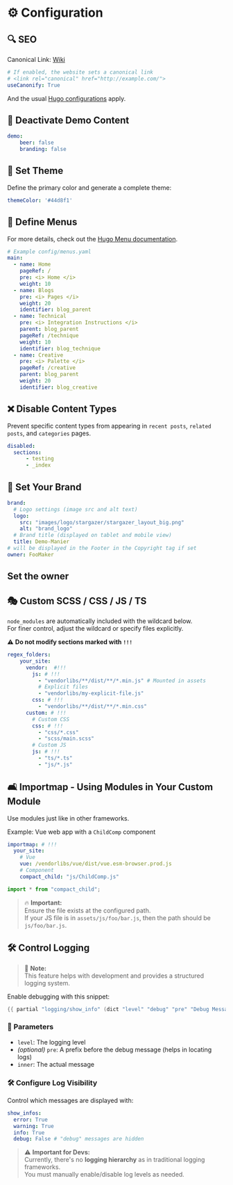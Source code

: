 # ⚙️ Configuration  

## 🔍 SEO  

Canonical Link: [Wiki](https://en.wikipedia.org/wiki/Canonical_link_element)  

```yaml
# If enabled, the website sets a canonical link  
# <link rel="canonical" href="http://example.com/">
useCanonify: True
```

And the usual [Hugo configurations](https://gohugo.io/getting-started/configuration/#configuration-file) apply.  

## 🚫 Deactivate Demo Content  

```yaml
demo: 
    beer: false
    branding: false
```

## 🎨 Set Theme  

Define the primary color and generate a complete theme:  

```yaml
themeColor: '#44d8f1'
```

## 📝 Define Menus  

For more details, check out the [Hugo Menu documentation](https://gohugo.io/templates/menu/).  

```yaml
# Example config/menus.yaml
main: 
  - name: Home
    pageRef: /
    pre: <i> Home </i>
    weight: 10
  - name: Blogs
    pre: <i> Pages </i>
    weight: 20
    identifier: blog_parent  
  - name: Technical
    pre: <i> Integration Instructions </i>
    parent: blog_parent
    pageRef: /technique
    weight: 10
    identifier: blog_technique
  - name: Creative
    pre: <i> Palette </i>
    pageRef: /creative
    parent: blog_parent
    weight: 20
    identifier: blog_creative
```

## ❌ Disable Content Types  

Prevent specific content types from appearing in `recent posts`, `related posts`, and `categories` pages.  

```yaml
disabled:
  sections: 
      - testing
      - _index
```

## 🚀 Set Your Brand  

```yaml
brand: 
  # Logo settings (image src and alt text)
  logo:
    src: "images/logo/stargazer/stargazer_layout_big.png"
    alt: "brand_logo"
  # Brand title (displayed on tablet and mobile view)
  title: Demo-Manier
# will be displayed in the Footer in the Copyright tag if set
owner: FooMaker
```

## Set the owner



## 🎭 Custom SCSS / CSS / JS / TS  

`node_modules` are automatically included with the wildcard below.  
For finer control, adjust the wildcard or specify files explicitly.  

⚠️ **Do not modify sections marked with `!!!`**  

```yaml
regex_folders: 
    your_site:
      vendor:  #!!!
        js: # !!!
          - "vendorlibs/**/dist/**/*.min.js" # Mounted in assets  
          # Explicit files  
          - "vendorlibs/my-explicit-file.js"
        css: # !!!
          - "vendorlibs/**/dist/**/*.min.css"
      custom: # !!!
        # Custom CSS  
        css: # !!!
          - "css/*.css"
          - "scss/main.scss"
        # Custom JS  
        js: # !!!
          - "ts/*.ts"
          - "js/*.js"
```

## 🛋️ Importmap - Using Modules in Your Custom Module  

Use modules just like in other frameworks.  

Example: Vue web app with a `ChildComp` component  

```yaml
importmap: # !!!
  your_site: 
    # Vue  
    vue: /vendorlibs/vue/dist/vue.esm-browser.prod.js
    # Component  
    compact_child: "js/ChildComp.js"
```

```js
import * from "compact_child";
```

> 🔥 **Important:**  
> Ensure the file exists at the configured path.  
> If your JS file is in `assets/js/foo/bar.js`, then the path should be `js/foo/bar.js`.  

## 🛠️ Control Logging  

> 📝 **Note:**  
> This feature helps with development and provides a structured logging system.  

Enable debugging with this snippet:  

```go
{{ partial "logging/show_info" (dict "level" "debug" "pre" "Debug Message"  "inner" (debug.Dump .) }}
```

### 🔹 Parameters  

- `level`: The logging level  
- *(optional)* `pre`: A prefix before the debug message (helps in locating logs)  
- `inner`: The actual message  

### 🛠️ Configure Log Visibility  

Control which messages are displayed with:  

```yaml
show_infos: 
  error: True
  warning: True
  info: True
  debug: False # "debug" messages are hidden
```

> ⚠️ **Important for Devs:**  
> Currently, there's no **logging hierarchy** as in traditional logging frameworks.  
> You must manually enable/disable log levels as needed.  
